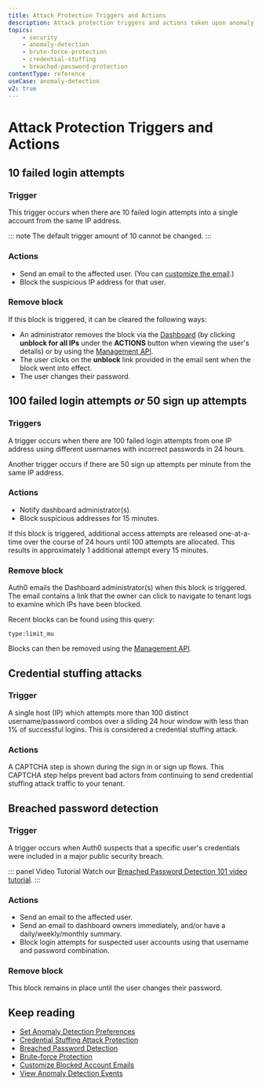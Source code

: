 ```yaml
---
title: Attack Protection Triggers and Actions
description: Attack protection triggers and actions taken upon anomaly detection and how blocks are cleared.
topics:
    - security
    - anomaly-detection
    - brute-force-protection
    - credential-stuffing
    - breached-password-protection
contentType: reference
useCase: anomaly-detection
v2: true
---
```

# Attack Protection Triggers and Actions

## 10 failed login attempts

### Trigger

This trigger occurs when there are 10 failed login attempts into a single account from the same IP address.

::: note
The default trigger amount of 10 cannot be changed.
:::

### Actions

* Send an email to the affected user.  (You can [customize the email](/anomaly-detection/guides/customize-blocked-account-emails).)
* Block the suspicious IP address for that user.

### Remove block

If this block is triggered, it can be cleared the following ways:

* An administrator removes the block via the [Dashboard](${manage_url}) (by clicking **unblock for all IPs** under the **ACTIONS** button when viewing the user's details) or by using the [Management API](/api/management/v2#!/User_Blocks/delete_user_blocks).
* The user clicks on the **unblock** link provided in the email sent when the block went into effect.
* The user changes their password.

## 100 failed login attempts *or* 50 sign up attempts

### Triggers

A trigger occurs when there are 100 failed login attempts from one IP address using different usernames with incorrect passwords in 24 hours. 

Another trigger occurs if there are 50 sign up attempts per minute from the same IP address.

### Actions

* Notify dashboard administrator(s).
* Block suspicious addresses for 15 minutes.

If this block is triggered, additional access attempts are released one-at-a-time over the course of 24 hours until 100 attempts are allocated. This results in approximately 1 additional attempt every 15 minutes.

### Remove block

Auth0 emails the Dashboard administrator(s) when this block is triggered. The email contains a link that the owner can click to navigate to tenant logs to examine which IPs have been blocked. 

Recent blocks can be found using this query:

```text
type:limit_mu
```

Blocks can then be removed using the [Management API](/api/management/v2#!/Anomaly/delete_ips_by_id).

## Credential stuffing attacks

### Trigger

A single host (IP) which attempts more than 100 distinct username/password combos over a sliding 24 hour window with less than 1% of successful logins. This is considered a credential stuffing attack. 

### Actions

A CAPTCHA step is shown during the sign in or sign up flows. This CAPTCHA step helps prevent bad actors from continuing to send credential stuffing attack traffic to your tenant.

## Breached password detection

### Trigger

A trigger occurs when Auth0 suspects that a specific user's credentials were included in a major public security breach.

::: panel Video Tutorial
Watch our [Breached Password Detection 101 video tutorial](https://auth0.com/resources/videos/learn-about-breached-password-detection).
:::

### Actions

* Send an email to the affected user.
* Send an email to dashboard owners immediately, and/or have a daily/weekly/monthly summary.
* Block login attempts for suspected user accounts using that username and password combination.

### Remove block

This block remains in place until the user changes their password.

## Keep reading

* [Set Anomaly Detection Preferences](/anomaly-detection/guides/set-anomaly-detection-preferences)
* [Credential Stuffing Attack Protection](/anomaly-detection/concepts/credential-stuffing)
* [Breached Password Detection](/anomaly-detection/concepts/breached-passwords)
* [Brute-force Protection](/anomaly-detection/concepts/brute-force-protection)
* [Customize Blocked Account Emails](/anomaly-detection/guides/customize-blocked-account-emails)
* [View Anomaly Detection Events](/anomaly-detection/guides/view-anomaly-detection-events)
